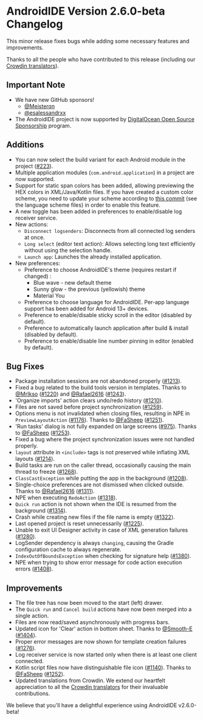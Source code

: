 # AndroidIDE Version 2.6.0-beta Changelog

This minor release fixes bugs while adding some necessary features and improvements.

Thanks to all the people who have contributed to this release (including our [Crowdin translators](https://github.com/AndroidIDEOfficial/AndroidIDE/blob/dev/CROWDIN_CONTRIBUTORS.md)).

## Important Note

- We have new GitHub sponsors!
  - [@Meisterqn](https://github.com/Meisterqn)
  - [@esalessandrxx](https://github.com/esalessandrxx)
- The AndroidIDE project is now supported by [DigitalOcean Open Source Sponsorship](https://www.digitalocean.com/open-source/credits-for-projects) program.

## Additions

- You can now select the build variant for each Android module in the project ([#223](https://github.com/AndroidIDEOfficial/AndroidIDE/issues/223)).
- Multiple application modules (`com.android.application`) in a project are now supported.
- Support for static span colors has been added, allowing previewing the HEX colors in XML/Java/Kotlin files. If you have created a custom color scheme, you need to update your scheme according to [this commit](https://github.com/AndroidIDEOfficial/AndroidIDE/commit/ce4295b63e03e1506daad2f4cfd4b2a5c902d53c) (see the language scheme files) in order to enable this feature.
- A new toggle has been added in preferences to enable/disable log receiver service.
- New actions:
  - `Disconnect logsenders`: Disconnects from all connected log senders at once.
  - `Long select` (editor text action): Allows selecting long text efficiently without using the selection handle.
  - `Launch app`: Launches the already installed application.
- New preferences:
  - Preference to choose AndroidIDE's theme (requires restart if changed) :
    - Blue wave - new default theme
    - Sunny glow - the previous (yellowish) theme
    - Material You
  - Preference to choose language for AndroidIDE. Per-app language support has been added for Android 13+ devices.
  - Preference to enable/disable sticky scroll in the editor (disabled by default).
  - Preference to automatically launch application after build & install (disabled by default).
  - Preference to enable/disable line number pinning in editor (enabled by default).

## Bug Fixes

- Package installation sessions are not abandoned properly ([#1213](https://github.com/AndroidIDEOfficial/AndroidIDE/issues/1213)).
- Fixed a bug related to the build tools version in templates. Thanks to [@MrIkso](https://github.com/MrIkso) ([#1220](https://github.com/AndroidIDEOfficial/AndroidIDE/issues/1220)) and [@Rafael2616](https://github.com/Rafael2616) ([#1243](https://github.com/AndroidIDEOfficial/AndroidIDE/issues/1243)).
- 'Organize imports' action clears undo/redo history ([#1210](https://github.com/AndroidIDEOfficial/AndroidIDE/issues/1210)).
- Files are not saved before project synchronization ([#1259](https://github.com/AndroidIDEOfficial/AndroidIDE/issues/1259)).
- Options menu is not invalidated when closing files, resulting in NPE in `PreviewLayoutAction` ([#1176](https://github.com/AndroidIDEOfficial/AndroidIDE/issues/1176)). Thanks to [@FaSheep](https://github.com/FaSheep) ([#1251](https://github.com/AndroidIDEOfficial/AndroidIDE/issues/1251)).
- 'Run tasks' dialog is not fully expanded on large screens ([#975](https://github.com/AndroidIDEOfficial/AndroidIDE/issues/975)). Thanks to [@FaSheep](https://github.com/FaSheep) ([#1253](https://github.com/AndroidIDEOfficial/AndroidIDE/issues/1253)).
- Fixed a bug where the project synchronization issues were not handled properly.
- `layout` attribute in `<include>` tags is not preserved while inflating XML layouts ([#1214](https://github.com/AndroidIDEOfficial/AndroidIDE/issues/1214)).
- Build tasks are run on the caller thread, occasionally causing the main thread to freeze ([#1268](https://github.com/AndroidIDEOfficial/AndroidIDE/issues/1268)).
- `ClassCastException` while putting the app in the background ([#1208](https://github.com/AndroidIDEOfficial/AndroidIDE/issues/1208)).
- Single-choice preferences are not dismissed when clicked outside. Thanks to [@Rafael2616](https://github.com/Rafael2616) ([#1311](https://github.com/AndroidIDEOfficial/AndroidIDE/issues/1311)).
- NPE when executing `RedoAction` ([#1318](https://github.com/AndroidIDEOfficial/AndroidIDE/issues/1318)).
- `Quick run` action is not shown when the IDE is resumed from the background ([#1314](https://github.com/AndroidIDEOfficial/AndroidIDE/issues/1314)).
- Crash while creating new files if the file name is empty ([#1322](https://github.com/AndroidIDEOfficial/AndroidIDE/issues/1322)).
- Last opened project is reset unnecessarily ([#1225](https://github.com/AndroidIDEOfficial/AndroidIDE/issues/1225)).
- Unable to exit UI Designer activity in case of XML generation failures ([#1280](https://github.com/AndroidIDEOfficial/AndroidIDE/issues/1280)).
- LogSender dependency is always `changing`, causing the Gradle configuration cache to always regenerate.
- `IndexOutOfBoundsException` when checking for signature help ([#1380](https://github.com/AndroidIDEOfficial/AndroidIDE/issues/1380)).
- NPE when trying to show error message for code action execution errors ([#1408](https://github.com/AndroidIDEOfficial/AndroidIDE/issues/1408)).

## Improvements

- The file tree has now been moved to the start (left) drawer.
- The `Quick run` and `Cancel build` actions have now been merged into a single action.
- Files are now read/saved asynchronously with progress bars.
- Updated icon for 'Clear' action in bottom sheet. Thanks to [@Smooth-E](https://github.com/Smooth-E) ([#1404](https://github.com/AndroidIDEOfficial/AndroidIDE/issues/1404)).
- Proper error messages are now shown for template creation failures ([#1276](https://github.com/AndroidIDEOfficial/AndroidIDE/issues/1276)).
- Log receiver service is now started only when there is at least one client connected.
- Kotlin script files now have distinguishable file icon ([#1140](https://github.com/AndroidIDEOfficial/AndroidIDE/issues/1140)). Thanks to [@FaSheep](https://github.com/FaSheep) ([#1252](https://github.com/AndroidIDEOfficial/AndroidIDE/issues/1252)).
- Updated translations from Crowdin. We extend our heartfelt appreciation to all the [Crowdin translators](https://github.com/AndroidIDEOfficial/AndroidIDE/blob/dev/CROWDIN_CONTRIBUTORS.md) for their invaluable contributions.

We believe that you'll have a delightful experience using AndroidIDE v2.6.0-beta!
